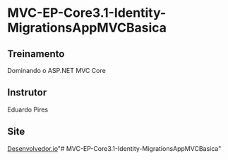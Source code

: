 # MVC-EP-Core3.1-Identity-MigrationsAppMVCBasica

## Treinamento
Dominando o ASP.NET MVC Core

## Instrutor
Eduardo Pires

## Site
[Desenvolvedor.io](https://Desenvolvedor.io)"# MVC-EP-Core3.1-Identity-MigrationsAppMVCBasica" 